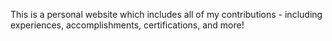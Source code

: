 This is a personal website which includes all of my contributions - including experiences, accomplishments, certifications, and more!
